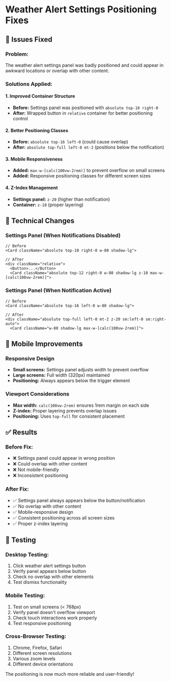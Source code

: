 # Weather Alert Settings Positioning Fixes

## 🎯 **Issues Fixed**

### **Problem:**
The weather alert settings panel was badly positioned and could appear in awkward locations or overlap with other content.

### **Solutions Applied:**

#### **1. Improved Container Structure**
- **Before:** Settings panel was positioned with `absolute top-10 right-0`
- **After:** Wrapped button in `relative` container for better positioning control

#### **2. Better Positioning Classes**
- **Before:** `absolute top-16 left-0` (could cause overlap)
- **After:** `absolute top-full left-0 mt-2` (positions below the notification)

#### **3. Mobile Responsiveness**
- **Added:** `max-w-[calc(100vw-2rem)]` to prevent overflow on small screens
- **Added:** Responsive positioning classes for different screen sizes

#### **4. Z-Index Management**
- **Settings panel:** `z-20` (higher than notification)
- **Container:** `z-10` (proper layering)

## 🔧 **Technical Changes**

### **Settings Panel (When Notifications Disabled)**
```tsx
// Before
<Card className="absolute top-10 right-0 w-80 shadow-lg">

// After  
<div className="relative">
  <Button>...</Button>
  <Card className="absolute top-12 right-0 w-80 shadow-lg z-10 max-w-[calc(100vw-2rem)]">
```

### **Settings Panel (When Notification Active)**
```tsx
// Before
<Card className="absolute top-16 left-0 w-80 shadow-lg">

// After
<div className="absolute top-full left-0 mt-2 z-20 sm:left-0 sm:right-auto">
  <Card className="w-80 shadow-lg max-w-[calc(100vw-2rem)]">
```

## 📱 **Mobile Improvements**

### **Responsive Design**
- **Small screens:** Settings panel adjusts width to prevent overflow
- **Large screens:** Full width (320px) maintained
- **Positioning:** Always appears below the trigger element

### **Viewport Considerations**
- **Max width:** `calc(100vw-2rem)` ensures 1rem margin on each side
- **Z-index:** Proper layering prevents overlap issues
- **Positioning:** Uses `top-full` for consistent placement

## ✅ **Results**

### **Before Fix:**
- ❌ Settings panel could appear in wrong position
- ❌ Could overlap with other content
- ❌ Not mobile-friendly
- ❌ Inconsistent positioning

### **After Fix:**
- ✅ Settings panel always appears below the button/notification
- ✅ No overlap with other content
- ✅ Mobile-responsive design
- ✅ Consistent positioning across all screen sizes
- ✅ Proper z-index layering

## 🧪 **Testing**

### **Desktop Testing:**
1. Click weather alert settings button
2. Verify panel appears below button
3. Check no overlap with other elements
4. Test dismiss functionality

### **Mobile Testing:**
1. Test on small screens (< 768px)
2. Verify panel doesn't overflow viewport
3. Check touch interactions work properly
4. Test responsive positioning

### **Cross-Browser Testing:**
1. Chrome, Firefox, Safari
2. Different screen resolutions
3. Various zoom levels
4. Different device orientations

The positioning is now much more reliable and user-friendly!
